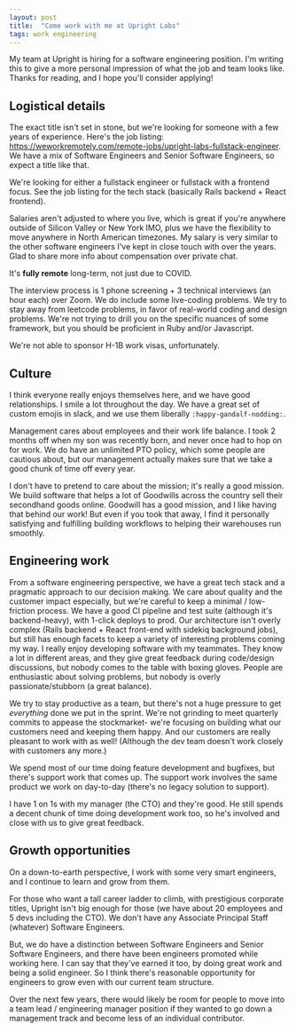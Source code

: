 ```yaml
---
layout: post
title:  "Come work with me at Upright Labs"
tags: work engineering
---
```

My team at Upright is hiring for a software engineering position. I'm writing this to give a more personal impression of what the job and team looks like. Thanks for reading, and I hope you'll consider applying!

## Logistical details

The exact title isn't set in stone, but we're looking for someone with a few years of experience. Here's the job listing: https://weworkremotely.com/remote-jobs/upright-labs-fullstack-engineer. We have a mix of Software Engineers and Senior Software Engineers, so expect a title like that.

We're looking for either a fullstack engineer or fullstack with a frontend focus. See the job listing for the tech stack (basically Rails backend + React frontend).

Salaries aren't adjusted to where you live, which is great if you're anywhere outside of Silicon Valley or New York IMO, plus we have the flexibility to move anywhere in North American timezones. My salary is very similar to the other software engineers I've kept in close touch with over the years. Glad to share more info about compensation over private chat.

It's **fully remote** long-term, not just due to COVID.

The interview process is 1 phone screening + 3 technical interviews (an hour each) over Zoom. We do include some live-coding problems. We try to stay away from leetcode problems, in favor of real-world coding and design problems. We're not trying to drill you on the specific nuances of some framework, but you should be proficient in Ruby and/or Javascript.

We're not able to sponsor H-1B work visas, unfortunately.

## Culture

I think everyone really enjoys themselves here, and we have good relationships. I smile a lot throughout the day. We have a great set of custom emojis in slack, and we use them liberally `:happy-gandalf-nodding:`.

Management cares about employees and their work life balance. I took 2 months off when my son was recently born, and never once had to hop on for work. We do have an unlimited PTO policy, which some people are cautious about, but our management actually makes sure that we take a good chunk of time off every year.

I don't have to pretend to care about the mission; it's really a good mission. We build software that helps a lot of Goodwills across the country sell their secondhand goods online. Goodwill has a good mission, and I like having that behind our work! But even if you took that away, I find it personally satisfying and fulfilling building workflows to helping their warehouses run smoothly.

## Engineering work

From a software engineering perspective, we have a great tech stack and a pragmatic approach to our decision making. We care about quality and the customer impact especially, but we're careful to keep a minimal / low-friction process. We have a good CI pipeline and test suite (although it's backend-heavy), with 1-click deploys to prod. Our architecture isn't overly complex (Rails backend + React front-end with sidekiq background jobs), but still has enough facets to keep a variety of interesting problems coming my way. I really enjoy developing software with my teammates. They know a lot in different areas, and they give great feedback during code/design discussions, but nobody comes to the table with boxing gloves. People are enthusiastic about solving problems, but nobody is overly passionate/stubborn (a great balance).

We try to stay productive as a team, but there's not a huge pressure to get *everything* done we put in the sprint. We're not grinding to meet quarterly commits to appease the stockmarket- we're focusing on building what our customers need and keeping them happy. And our customers are really pleasant to work with as well! (Although the dev team doesn't work closely with customers any more.)

We spend most of our time doing feature development and bugfixes, but there's support work that comes up. The support work involves the same product we work on day-to-day (there's no legacy solution to support). 

I have 1 on 1s with my manager (the CTO) and they're good. He still spends a decent chunk of time doing development work too, so he's involved and close with us to give great feedback.

## Growth opportunities

On a down-to-earth perspective, I work with some very smart engineers, and I continue to learn and grow from them.

For those who want a tall career ladder to climb, with prestigious corporate titles, Upright isn't big enough for those (we have about 20 employees and 5 devs including the CTO). We don't have any Associate Principal Staff (whatever) Software Engineers. 

But, we do have a distinction between Software Engineers and Senior Software Engineers, and there have been engineers promoted while working here. I can say that they've earned it too, by doing great work and being a solid engineer. So I think there's reasonable opportunity for engineers to grow even with our current team structure. 

Over the next few years, there would likely be room for people to move into a team lead / engineering manager position if they wanted to go down a management track and become less of an individual contributor.

